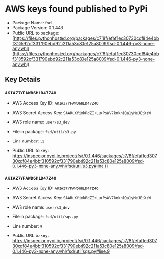# AWS keys found published to PyPi

* Package Name: fsd
* Package Version: 0.1.446
* Public URL to package: [https://files.pythonhosted.org/packages/c7/8f/efaf1ed30730cdf84e4bbf310592cf331790ebd92c211a53c80e125a8009/fsd-0.1.446-py3-none-any.whl](https://files.pythonhosted.org/packages/c7/8f/efaf1ed30730cdf84e4bbf310592cf331790ebd92c211a53c80e125a8009/fsd-0.1.446-py3-none-any.whl)

## Key Details

### `AKIAZ7YFAWD6HLD47Z4O`

* AWS Access Key ID: `AKIAZ7YFAWD6HLD47Z4O`
* AWS Secret Access Key: `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` 
* AWS role name: `user/s3_dev`
* File in package: `fsd/util/s3.py`
* Line number: `11`

* Public URL to key: https://inspector.pypi.io/project/fsd/0.1.446/packages/c7/8f/efaf1ed30730cdf84e4bbf310592cf331790ebd92c211a53c80e125a8009/fsd-0.1.446-py3-none-any.whl/fsd/util/s3.py#line.11



### `AKIAZ7YFAWD6HLD47Z4O`

* AWS Access Key ID: `AKIAZ7YFAWD6HLD47Z4O`
* AWS Secret Access Key: `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` 
* AWS role name: `user/s3_dev`
* File in package: `fsd/util/sqs.py`
* Line number: `9`

* Public URL to key: https://inspector.pypi.io/project/fsd/0.1.446/packages/c7/8f/efaf1ed30730cdf84e4bbf310592cf331790ebd92c211a53c80e125a8009/fsd-0.1.446-py3-none-any.whl/fsd/util/sqs.py#line.9


